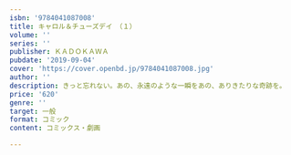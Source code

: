 ```yaml
---
isbn: '9784041087008'
title: キャロル＆チューズデイ　（１）
volume: ''
series: ''
publisher: ＫＡＤＯＫＡＷＡ
pubdate: '2019-09-04'
cover: 'https://cover.openbd.jp/9784041087008.jpg'
author: ''
description: きっと忘れない。あの、永遠のような一瞬をあの、ありきたりな奇跡を。
price: '620'
genre: ''
target: 一般
format: コミック
content: コミックス・劇画

---
```

